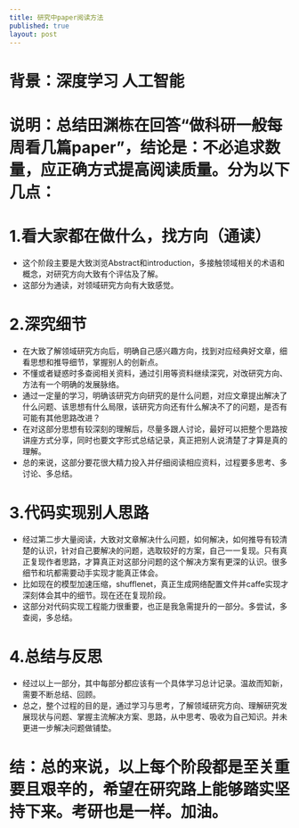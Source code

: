 ```yaml
---
title: 研究中paper阅读方法
published: true
layout: post
---
```


# 背景：深度学习 人工智能
# 说明：总结田渊栋在回答“做科研一般每周看几篇paper”，结论是：不必追求数量，应正确方式提高阅读质量。分为以下几点：
# 1.看大家都在做什么，找方向（通读）
- 这个阶段主要是大致浏览Abstract和introduction，多接触领域相关的术语和概念，对研究方向大致有个评估及了解。
- 这部分为通读，对领域研究方向有大致感觉。
# 2.深究细节
- 在大致了解领域研究方向后，明确自己感兴趣方向，找到对应经典好文章，细看思想和推导细节，掌握别人的创新点。
- 不懂或者疑惑时多查阅相关资料，通过引用等资料继续深究，对改研究方向、方法有一个明确的发展脉络。
- 通过一定量的学习，明确该研究方向研究的是什么问题，对应文章提出解决了什么问题、该思想有什么局限，该研究方向还有什么解决不了的问题，是否有可能有其他思路改进？
- 在对这部分思想有较深刻的理解后，尽量多跟人讨论，最好可以把整个思路按讲座方式分享，同时也要文字形式总结记录，真正把别人说清楚了才算是真的理解。
- 总的来说，这部分要花很大精力投入并仔细阅读相应资料，过程要多思考、多讨论、多总结。
# 3.代码实现别人思路
- 经过第二步大量阅读，大致对文章解决什么问题，如何解决，如何推导有较清楚的认识，针对自己要解决的问题，选取较好的方案，自己一一复现。只有真正复现作者思路，才算真正对这部分问题的这个解决方案有更深的认识。很多细节和坑都需要动手实现才能真正体会。
- 比如现在的模型加速压缩，shufflenet，真正生成网络配置文件并caffe实现才深刻体会其中的细节。现在还在复现阶段。
- 这部分对代码实现工程能力很重要，也正是我急需提升的一部分。多尝试，多查阅，多总结。
# 4.总结与反思
- 经过以上一部分，其中每部分都应该有一个具体学习总计记录。温故而知新，需要不断总结、回顾。
- 总之，整个过程的目的是，通过学习与思考，了解领域研究方向、理解研究发展现状与问题、掌握主流解决方案、思路，从中思考、吸收为自己知识。并未更进一步解决问题做铺垫。
# 结：总的来说，以上每个阶段都是至关重要且艰辛的，希望在研究路上能够踏实坚持下来。考研也是一样。加油。